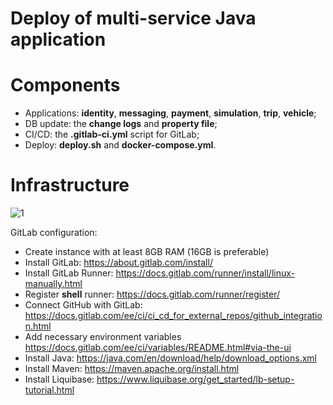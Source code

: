 # Deploy of multi-service Java application

# Components
- Applications: **identity**, **messaging**, **payment**, **simulation**, **trip**, **vehicle**;
- DB update: the **change logs** and **property file**;
- CI/CD: the **.gitlab-ci.yml** script for GitLab;
- Deploy: **deploy.sh** and **docker-compose.yml**.

# Infrastructure
![1](https://user-images.githubusercontent.com/57228865/79222403-20c59000-7e60-11ea-838c-e148d5fbe1be.jpg)

GitLab configuration:
- Create instance with at least 8GB RAM (16GB is preferable)
- Install GitLab: https://about.gitlab.com/install/
- Install GitLab Runner: https://docs.gitlab.com/runner/install/linux-manually.html
- Register **shell** runner: https://docs.gitlab.com/runner/register/
- Connect GitHub with GitLab: https://docs.gitlab.com/ee/ci/ci_cd_for_external_repos/github_integration.html
- Add necessary environment variables https://docs.gitlab.com/ee/ci/variables/README.html#via-the-ui
- Install Java: https://java.com/en/download/help/download_options.xml
- Install Maven: https://maven.apache.org/install.html
- Install Liquibase: https://www.liquibase.org/get_started/lb-setup-tutorial.html
